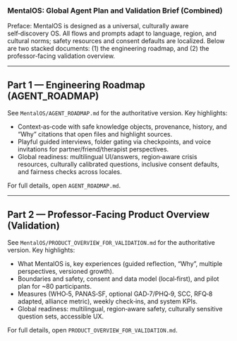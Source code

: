 ### MentalOS: Global Agent Plan and Validation Brief (Combined)

Preface: MentalOS is designed as a universal, culturally aware self‑discovery OS. All flows and prompts adapt to language, region, and cultural norms; safety resources and consent defaults are localized. Below are two stacked documents: (1) the engineering roadmap, and (2) the professor‑facing validation overview.

---

## Part 1 — Engineering Roadmap (AGENT_ROADMAP)

See `MentalOS/AGENT_ROADMAP.md` for the authoritative version. Key highlights:
- Context‑as‑code with safe knowledge objects, provenance, history, and “Why” citations that open files and highlight sources.
- Playful guided interviews, folder gating via checkpoints, and voice invitations for partner/friend/therapist perspectives.
- Global readiness: multilingual UI/answers, region‑aware crisis resources, culturally calibrated questions, inclusive consent defaults, and fairness checks across locales.

For full details, open `AGENT_ROADMAP.md`.

---

## Part 2 — Professor‑Facing Product Overview (Validation)

See `MentalOS/PRODUCT_OVERVIEW_FOR_VALIDATION.md` for the authoritative version. Key highlights:
- What MentalOS is, key experiences (guided reflection, “Why”, multiple perspectives, versioned growth).
- Boundaries and safety, consent and data model (local‑first), and pilot plan for ~80 participants.
- Measures (WHO‑5, PANAS‑SF, optional GAD‑7/PHQ‑9, SCC, RFQ‑8 adapted, alliance metric), weekly check‑ins, and system KPIs.
- Global readiness: multilingual, region‑aware safety, culturally sensitive question sets, accessible UX.

For full details, open `PRODUCT_OVERVIEW_FOR_VALIDATION.md`.


